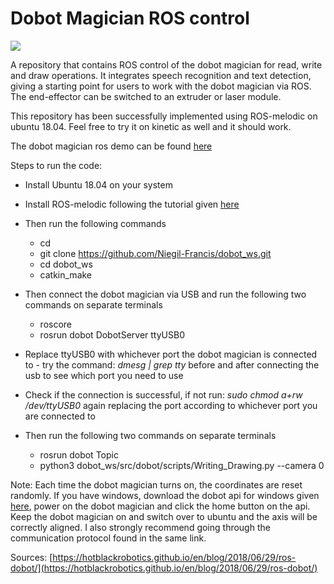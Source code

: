 # Dobot Magician ROS control
![](ECODOBO_DOBOT_COMPRESSED.gif)


A repository that contains ROS control of the dobot magician for read, write and draw operations. It integrates speech recognition and text detection, giving a starting point for users to work with the dobot magician via ROS. The end-effector can be switched to an extruder or laser module. 

This repository has been successfully implemented using ROS-melodic on ubuntu 18.04. Feel free to try it on kinetic as well and it should work.

The dobot magician ros demo can be found [here](https://www.dobot.cc/downloadcenter/dobot-magician.html?sub_cat=72#sub-download)

Steps to run the code:
- Install Ubuntu 18.04 on your system
- Install ROS-melodic following the tutorial given [here](http://wiki.ros.org/melodic/Installation/Ubuntu)
- Then run the following commands
  -  cd 
  -  git clone https://github.com/Niegil-Francis/dobot_ws.git
  -  cd dobot_ws
  -  catkin_make
- Then connect the dobot magician via USB and run the following two commands on separate terminals
  - roscore
  - rosrun dobot DobotServer ttyUSB0
- Replace ttyUSB0 with whichever port the dobot magician is connected to - try the command: *dmesg | grep tty*  before and after connecting the usb to see which port you need to use
- Check if the connection is successful, if not run: *sudo chmod a+rw /dev/ttyUSB0* again replacing the port according to whichever port you are connected to

- Then run the following two commands on separate terminals 
  - rosrun dobot Topic
  - python3 dobot_ws/src/dobot/scripts/Writing_Drawing.py --camera 0

Note: Each time the dobot magician turns on, the coordinates are reset randomly. If you have windows, download the dobot api for windows given [here](https://www.dobot.cc/downloadcenter/dobot-magician.html?sub_cat=72#sub-download), power on the dobot magician and click the home button on the api. Keep the dobot magician on and switch over to ubuntu and the axis will be correctly aligned. I also strongly recommend going through the communication protocol found in the same link.

Sources: [https://hotblackrobotics.github.io/en/blog/2018/06/29/ros-dobot/](https://hotblackrobotics.github.io/en/blog/2018/06/29/ros-dobot/)


